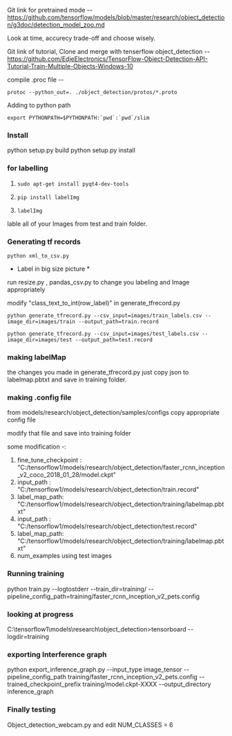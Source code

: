 Git link for pretrained mode --  
https://github.com/tensorflow/models/blob/master/research/object_detection/g3doc/detection_model_zoo.md

Look at time, accurecy trade-off and choose wisely.

Git link of tutorial, Clone and merge with tenserflow object_detection -- 
https://github.com/EdjeElectronics/TensorFlow-Object-Detection-API-Tutorial-Train-Multiple-Objects-Windows-10

compile .proc file --

```protoc --python_out=. ./object_detection/protos/*.proto```

Adding to python path

```export PYTHONPATH=$PYTHONPATH:`pwd`:`pwd`/slim```

### Install 
python setup.py build
python setup.py install

### for labelling 
1) ```sudo apt-get install pyqt4-dev-tools```

2) ```pip install labelImg```

3) ```labelImg```

lable all of your Images from test and train folder.


### Generating tf records

```python xml_to_csv.py```

* Label in big size picture *

run resize.py , pandas_csv.py to change you labeling and Image appropriately

modify "class_text_to_int(row_label)" in generate_tfrecord.py

```python generate_tfrecord.py --csv_input=images/train_labels.csv --image_dir=images/train --output_path=train.record ```

```python generate_tfrecord.py --csv_input=images/test_labels.csv --image_dir=images/test --output_path=test.record```

### making labelMap

the changes you made in generate_tfrecord.py just copy json to 
labelmap.pbtxt and save in training folder.

### making .config file

from models/research/object_detection/samples/configs copy appropriate config file

modify that file and save into training folder

some modification -:
1) fine_tune_checkpoint : "C:/tensorflow1/models/research/object_detection/faster_rcnn_inception_v2_coco_2018_01_28/model.ckpt"
2) input_path : "C:/tensorflow1/models/research/object_detection/train.record"
3) label_map_path: "C:/tensorflow1/models/research/object_detection/training/labelmap.pbtxt"
4) input_path : "C:/tensorflow1/models/research/object_detection/test.record"
5) label_map_path: "C:/tensorflow1/models/research/object_detection/training/labelmap.pbtxt"
7) num_examples using test images

### Running training
python train.py --logtostderr --train_dir=training/ --pipeline_config_path=training/faster_rcnn_inception_v2_pets.config

### looking at progress
C:\tensorflow1\models\research\object_detection>tensorboard --logdir=training

### exporting Interference graph
python export_inference_graph.py --input_type image_tensor --pipeline_config_path training/faster_rcnn_inception_v2_pets.config --trained_checkpoint_prefix training/model.ckpt-XXXX --output_directory inference_graph

### Finally testing 

Object_detection_webcam.py
and edit NUM_CLASSES = 6
